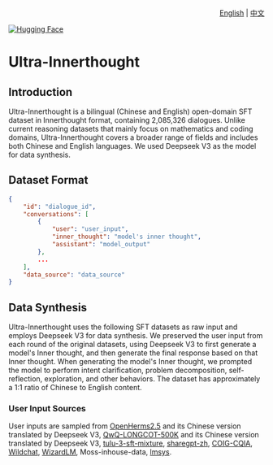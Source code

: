<div align="right">
    <a href="README.md">English</a> | <a href="README_zh.md">中文</a>
</div>

[![Hugging Face](https://img.shields.io/badge/🤗%20Hugging%20Face-Ultra--Innerthought-blue)](https://huggingface.co/datasets/fnlp/Ultra-Innerthought)


# Ultra-Innerthought

## Introduction
Ultra-Innerthought is a bilingual (Chinese and English) open-domain SFT dataset in Innerthought format, containing 2,085,326 dialogues. Unlike current reasoning datasets that mainly focus on mathematics and coding domains, Ultra-Innerthought covers a broader range of fields and includes both Chinese and English languages. We used Deepseek V3 as the model for data synthesis.

## Dataset Format
```json
{
    "id": "dialogue_id",
    "conversations": [
        {
            "user": "user_input",
            "inner_thought": "model's inner thought",
            "assistant": "model_output"
        },
        ...
    ],
    "data_source": "data_source"
}
```

## Data Synthesis
Ultra-Innerthought uses the following SFT datasets as raw input and employs Deepseek V3 for data synthesis. We preserved the user input from each round of the original datasets, using Deepseek V3 to first generate a model's Inner thought, and then generate the final response based on that Inner thought. When generating the model's Inner thought, we prompted the model to perform intent clarification, problem decomposition, self-reflection, exploration, and other behaviors. The dataset has approximately a 1:1 ratio of Chinese to English content.

### User Input Sources
User inputs are sampled from [OpenHerms2.5](https://huggingface.co/datasets/teknium/OpenHermes-2.5) and its Chinese version translated by Deepseek V3, [QwQ-LONGCOT-500K](https://huggingface.co/datasets/PowerInfer/QWQ-LONGCOT-500K) and its Chinese version translated by Deepseek V3, [tulu-3-sft-mixture](https://huggingface.co/datasets/allenai/tulu-3-sft-mixture), [sharegpt-zh](https://huggingface.co/datasets/kimnt93/zh-sharegpt), [COIG-CQIA](https://huggingface.co/datasets/m-a-p/COIG-CQIA), [Wildchat](https://huggingface.co/datasets/allenai/WildChat-1M), [WizardLM](https://huggingface.co/datasets/WizardLMTeam/WizardLM_evol_instruct_70k), Moss-inhouse-data, [lmsys](https://huggingface.co/datasets/lmsys/lmsys-chat-1m).